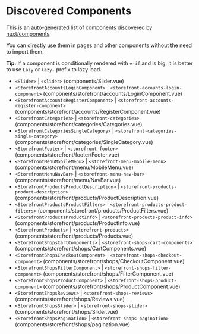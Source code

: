 # Discovered Components

This is an auto-generated list of components discovered by [nuxt/components](https://github.com/nuxt/components).

You can directly use them in pages and other components without the need to import them.

**Tip:** If a component is conditionally rendered with `v-if` and is big, it is better to use `Lazy` or `lazy-` prefix to lazy load.

- `<Slider>` | `<slider>` (components/Slider.vue)
- `<StorefrontAccountsLoginComponent>` | `<storefront-accounts-login-component>` (components/storefront/accounts/LoginComponent.vue)
- `<StorefrontAccountsRegisterComponent>` | `<storefront-accounts-register-component>` (components/storefront/accounts/RegisterComponent.vue)
- `<StorefrontCategories>` | `<storefront-categories>` (components/storefront/categories/Categories.vue)
- `<StorefrontCategoriesSingleCategory>` | `<storefront-categories-single-category>` (components/storefront/categories/SingleCategory.vue)
- `<StorefrontFooter>` | `<storefront-footer>` (components/storefront/footer/Footer.vue)
- `<StorefrontMenuMobileMenu>` | `<storefront-menu-mobile-menu>` (components/storefront/menu/MobileMenu.vue)
- `<StorefrontMenuNavBar>` | `<storefront-menu-nav-bar>` (components/storefront/menu/NavBar.vue)
- `<StorefrontProductsProductDescription>` | `<storefront-products-product-description>` (components/storefront/products/ProductDescription.vue)
- `<StorefrontProductsProductFilters>` | `<storefront-products-product-filters>` (components/storefront/products/ProductFilters.vue)
- `<StorefrontProductsProductInfo>` | `<storefront-products-product-info>` (components/storefront/products/ProductInfo.vue)
- `<StorefrontProducts>` | `<storefront-products>` (components/storefront/products/Products.vue)
- `<StorefrontShopsCartComponents>` | `<storefront-shops-cart-components>` (components/storefront/shops/CartComponents.vue)
- `<StorefrontShopsCheckoutComponent>` | `<storefront-shops-checkout-component>` (components/storefront/shops/CheckoutComponent.vue)
- `<StorefrontShopsFilterComponent>` | `<storefront-shops-filter-component>` (components/storefront/shops/FilterComponent.vue)
- `<StorefrontShopsProductComponent>` | `<storefront-shops-product-component>` (components/storefront/shops/ProductComponent.vue)
- `<StorefrontShopsReviews>` | `<storefront-shops-reviews>` (components/storefront/shops/Reviews.vue)
- `<StorefrontShopsSlider>` | `<storefront-shops-slider>` (components/storefront/shops/Slider.vue)
- `<StorefrontShopsPagination>` | `<storefront-shops-pagination>` (components/storefront/shops/pagination.vue)
